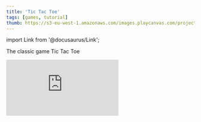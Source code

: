 ```yaml
---
title: 'Tic Tac Toe'
tags: [games, tutorial]
thumb: https://s3-eu-west-1.amazonaws.com/images.playcanvas.com/projects/12/671439/C24512-image-75.jpg
---
```


import Link from '@docusaurus/Link';

The classic game Tic Tac Toe

<div className="iframe-container">
    <iframe loading="lazy" src="https://playcanv.as/p/i5csiIb9/" title="Tic Tac Toe" webkitallowfullscreen="true" mozallowfullscreen="true" allow="autoplay" allowfullscreen="true" allowvr="" scrolling="no" frameborder="0" />
</div>

<Link to='https://playcanvas.com/project/671439/'>Open Project ↗</Link>

